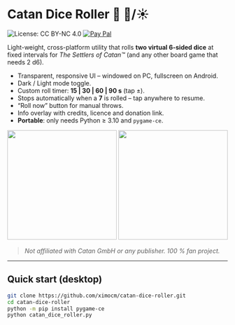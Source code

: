 # Catan Dice Roller 🎲 🌙/☀️

![License: CC BY-NC 4.0](https://img.shields.io/badge/License-BY--NC%204.0-lightgrey.svg)
[![Pay Pal](https://img.shields.io/badge/buy%20me-a%20coffee-ffdd00?logo=paypal)](https://paypal.me/ximocm)

Light-weight, cross-platform utility that rolls **two virtual 6-sided dice** at fixed
intervals for _The Settlers of Catan™_ (and any other board game that needs 2 d6).

* Transparent, responsive UI – windowed on PC, fullscreen on Android.  
* Dark / Light mode toggle.  
* Custom roll timer: **15 | 30 | 60 | 90 s** (tap ±).  
* Stops automatically when a **7** is rolled – tap anywhere to resume.  
* “Roll now” button for manual throws.  
* Info overlay with credits, licence and donation link.  
* **Portable**: only needs Python ≥ 3.10 and `pygame-ce`.

<p align="center">
  <img src="docs/screenshot_light.png" width="250">
  <img src="docs/screenshot_dark.png"  width="250">
</p>

> _Not affiliated with Catan GmbH or any publisher. 100 % fan project._

---

## Quick start (desktop)

```bash
git clone https://github.com/ximocm/catan-dice-roller.git
cd catan-dice-roller
python -m pip install pygame-ce
python catan_dice_roller.py
